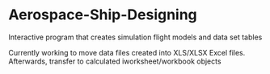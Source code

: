 # Aerospace-Ship-Designing
Interactive program that creates simulation flight models and data set tables


Currently working to move data files created into XLS/XLSX Excel files. Afterwards, transfer to calculated iworksheet/workbook objects 
